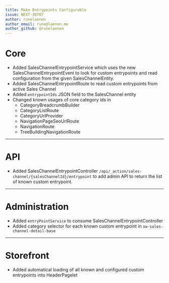 ```yaml
---
title: Make Entrypoints Configurable
issue: NEXT-38707
author: runelaenen
author_email: rune@laenen.me
author_github: @runelaenen
---
```

# Core
* Added SalesChannelEntrypointService which uses the new SalesChannelEntrypointEvent to look for custom entrypoints and read configuration from the given SalesChannelEntity.
* Added SalesChannelEntrypointRoute to read custom entrypoints from active Sales Channel
* Added `entrypointIds` JSON field to the SalesChannel entity
* Changed known usages of core category ids in
  * CategoryBreadcrumbBuilder
  * CategoryListRoute
  * CategoryUrlProvider
  * NavigationPageSeoUrlRoute
  * NavigationRoute
  * TreeBuildingNavigationRoute
___
# API
* Added SalesChannelEntrypointController `/api/_action/sales-channel/{salesChannelId}/entrypoint` to add admin API to return the list of known custom entrypoint.
___
# Administration
* Added `entryPointService` to consume SalesChannelEntrypointController
* Added category selector for each known custom entrypoint in `sw-sales-channel-detail-base`
___
# Storefront
* Added automatical loading of all known and configured custom entrypoints into HeaderPagelet
